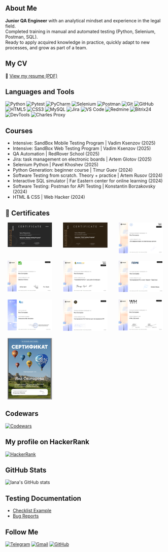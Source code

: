 
## About Me

**Junior QA Engineer** with an analytical mindset and experience in the legal field.  
Completed training in manual and automated testing (Python, Selenium, Postman, SQL).  
Ready to apply acquired knowledge in practice, quickly adapt to new processes, and grow as part of a team.

## My CV
📌 [View my resume (PDF)](https://drive.google.com/file/d/1-Yq26CUifoXJgVUBwqXP4C_aloIF8ZlS/view?usp=sharing)

## Languages and Tools
![Python](https://img.shields.io/badge/Python-3776AB?style=social&logo=python)
![Pytest](https://img.shields.io/badge/Pytest-0A9EDC?style=social&logo=pytest)
![PyCharm](https://img.shields.io/badge/PyCharm-000000?style=social&logo=pycharm)
![Selenium](https://img.shields.io/badge/Selenium-43B02A?style=social&logo=selenium)
![Postman](https://img.shields.io/badge/Postman-FF6C37?style=social&logo=postman)
![Git](https://img.shields.io/badge/Git-F05032?style=social&logo=git)
![GitHub](https://img.shields.io/badge/GitHub-181717?style=social&logo=github)
![HTML5](https://img.shields.io/badge/HTML5-E34F26?style=social&logo=html5)
![CSS3](https://img.shields.io/badge/CSS3-1572B6?style=social&logo=css3)
![MySQL](https://img.shields.io/badge/MySQL-4479A1?style=social&logo=mysql)
![Jira](https://img.shields.io/badge/Jira-0052CC?style=social&logo=jira)
![VS Code](https://img.shields.io/badge/VSCode-007ACC?style=social&logo=visualstudiocode)
![Redmine](https://img.shields.io/badge/Redmine-B32024?style=social&logo=redmine)
![Bitrix24](https://img.shields.io/badge/Bitrix24-0085CA?style=social&logo=bitrix24)
![DevTools](https://img.shields.io/badge/Chrome%20DevTools-4285F4?style=social&logo=google-chrome)
![Charles Proxy](https://img.shields.io/badge/Charles%20Proxy-008080?style=social&logo=https://drive.google.com/file/d/1SEIUAvZ_I6HZPL7bP74rDTt0A1GZyIfT/view?usp=sharing)

## Courses
- Intensive: SandBox Mobile Testing Program | Vadim Ksenzov (2025)
- Intensive: SandBox Web Testing Program | Vadim Ksenzov (2025)
- QA Automation | RedRover School (2025)
- Jira: task management on electronic boards | Artem Glotov (2025)
- Selenium Python |  Pavel Khoshev (2025)
- Python Generation: beginner course | Timur Guev (2024)
- Software Testing from scratch. Theory + practice | Artem Rusov (2024)
- Interactive SQL simulator | Far Eastern center for online learning (2024)
- Software Testing: Postman for API Testing | Konstantin Borzakovsky (2024)
- HTML & CSS | Web Hacker (2024)

<h2>🏅 Certificates</h2>

<div style="display: grid; 
            grid-template-columns: repeat(auto-fit, minmax(140px, 1fr)); 
            gap: 20px; 
            max-width: 1200px; 
            margin: auto; 
            justify-items: center;">
  <a href="https://github.com/i-skogoreva/i-skogoreva/blob/main/assets/Intensive%20Mobile%20Testing%20program.png?raw=true" target="_blank">
    <img src="https://github.com/i-skogoreva/i-skogoreva/raw/main/assets/Intensive_Mobile_testing_program_thumb.png" alt="Intensive" width="140">
  </a>

  <a href="https://github.com/i-skogoreva/i-skogoreva/blob/main/assets/Intensive%20Web%20Testing%20program.png?raw=true" target="_blank">
    <img src="https://github.com/i-skogoreva/i-skogoreva/raw/main/assets/Intensive_thumb.png" alt="Intensive" width="140">
  </a>

  <a href="https://github.com/i-skogoreva/i-skogoreva/blob/main/assets/Jira.pdf?raw=true" target="_blank">
    <img src="https://github.com/i-skogoreva/i-skogoreva/raw/main/assets/Jira_thumb.png" alt="Jira" width="140">
  </a>

  <a href="https://github.com/i-skogoreva/i-skogoreva/blob/main/assets/Selenium.pdf?raw=true" target="_blank">
    <img src="https://github.com/i-skogoreva/i-skogoreva/raw/main/assets/Selenium_thumb.png" alt="Selenium" width="140">
  </a>

  <a href="https://github.com/i-skogoreva/i-skogoreva/blob/main/assets/Python.pdf?raw=true" target="_blank">
    <img src="https://github.com/i-skogoreva/i-skogoreva/raw/main/assets/Python_thumb.png" alt="Python" width="140">
  </a>

  <a href="https://github.com/i-skogoreva/i-skogoreva/blob/main/assets/QA.pdf?raw=true" target="_blank">
    <img src="https://github.com/i-skogoreva/i-skogoreva/raw/main/assets/QA_thumb.png" alt="QA" width="140">
  </a>
  
  <a href="https://github.com/i-skogoreva/i-skogoreva/blob/main/assets/SQL.pdf?raw=true" target="_blank">
    <img src="https://github.com/i-skogoreva/i-skogoreva/raw/main/assets/SQL_thumb.png" alt="SQL" width="140">
  </a>

  <a href="https://github.com/i-skogoreva/i-skogoreva/blob/main/assets/TestingAPI.pdf?raw=true" target="_blank">
   <img src="https://github.com/i-skogoreva/i-skogoreva/raw/main/assets/TestingAPI_thumb.png" alt="API" width="140">
  </a>

  <a href="https://github.com/i-skogoreva/i-skogoreva/blob/main/assets/HTML.pdf?raw=true" target="_blank">
   <img src="https://github.com/i-skogoreva/i-skogoreva/raw/main/assets/HTML_thumb.png" alt="HTML" width="140">
  </a>

  <a href="https://github.com/i-skogoreva/i-skogoreva/blob/main/assets/Surf_2025.pdf?raw=true" target="_blank">
    <img src="https://github.com/i-skogoreva/i-skogoreva/raw/main/assets/Surf_2025_thumb.png" alt="Intensive" width="140">
  </a>
  
</div>

## Codewars
[![Codewars](https://www.codewars.com/users/IanaSkogoreva/badges/small)](https://www.codewars.com/users/IanaSkogoreva)

## My profile on HackerRank

[![HackerRank](https://img.shields.io/badge/HackerRank-Profile-2EC866?logo=HackerRank&logoColor=white)](https://www.hackerrank.com/profile/iana_skogoreva)

## GitHub Stats
![Iana's GitHub stats](https://github-readme-stats.vercel.app/api?username=i-skogoreva&show_icons=true&theme=tokyonight)


## Testing Documentation
- [Checklist Example](https://docs.google.com/spreadsheets/d/1-AKBOmSRo4E0C-s_332DfaeDXeJFNBcl/edit?usp=share_link&ouid=111079407921790350247&rtpof=true&sd=true)
- [Bug Reports](https://docs.google.com/spreadsheets/d/1ZiWk9bmsLC13tCcgclOGsOpei6wEwMeD/edit?usp=share_link&ouid=111079407921790350247&rtpof=true&sd=true)


## Follow Me
[![Telegram](https://img.shields.io/badge/Telegram-2CA5E0?style=for-the-badge&logo=telegram&logoColor=white)](https://t.me/i_skogoreva)
[![Gmail](https://img.shields.io/badge/Gmail-D14836?style=for-the-badge&logo=gmail&logoColor=white)](mailto:iana.skogoreva@gmail.com)
[![GitHub](https://img.shields.io/badge/GitHub-100000?style=for-the-badge&logo=github&logoColor=white)](https://github.com/i-skogoreva)
